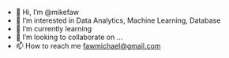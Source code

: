 - 👋 Hi, I’m @mikefaw
- 👀 I’m interested in Data Analytics, Machine Learning, Database
- 🌱 I’m currently learning 
- 💞️ I’m looking to collaborate on ...
- 📫 How to reach me fawmichael@gmail.com

<!---
mikefaw/mikefaw is a ✨ special ✨ repository because its `README.md` (this file) appears on your GitHub profile.
You can click the Preview link to take a look at your changes.
--->
